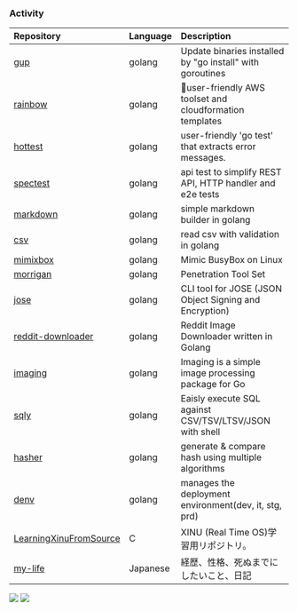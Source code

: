 ### Activity
|Repository|Language|Description|
|:--|:--|:--|
|[gup](https://github.com/nao1215/gup)|golang|Update binaries installed by "go install" with goroutines|
|[rainbow](https://github.com/nao1215/rainbow)|golang|🌈user-friendly AWS toolset and cloudformation templates|
|[hottest](https://github.com/nao1215/hottest)|golang|user-friendly 'go test' that extracts error messages.|
|[spectest](https://github.com/go-spectest/spectest)|golang|api test to simplify REST API, HTTP handler and e2e tests|
|[markdown](https://github.com/go-spectest/markdown)|golang|simple markdown builder in golang|
|[csv](https://github.com/nao1215/csv)|golang|read csv with validation in golang|
|[mimixbox](https://github.com/nao1215/mimixbox)|golang|Mimic BusyBox on Linux|
|[morrigan](https://github.com/nao1215/morrigan)|golang|Penetration Tool Set|
|[jose](https://github.com/nao1215/jose)|golang|CLI tool for JOSE (JSON Object Signing and Encryption)|
|[reddit-downloader](https://github.com/nao1215/reddit-downloader)|golang|Reddit Image Downloader written in Golang|
|[imaging](https://github.com/go-spectest/imaging)|golang|Imaging is a simple image processing package for Go|
|[sqly](https://github.com/nao1215/sqly)|golang|Eaisly execute SQL against CSV/TSV/LTSV/JSON with shell|
|[hasher](https://github.com/nao1215/hasher)|golang|generate & compare hash using multiple algorithms|
|[denv](https://github.com/nao1215/denv)|golang|manages the deployment environment(dev, it, stg, prd)|
|[LearningXinuFromSource](https://github.com/nao1215/LearningXinuFromSource)|C|XINU (Real Time OS)学習用リポジトリ。|
|[my-life](https://github.com/nao1215/my-life)|Japanese|経歴、性格、死ぬまでにしたいこと、日記|

![](http://github-profile-summary-cards.vercel.app/api/cards/stats?username=nao1215&theme=github)
![](http://github-profile-summary-cards.vercel.app/api/cards/productive-time?username=nao1215&theme=github&utcOffset=8)
